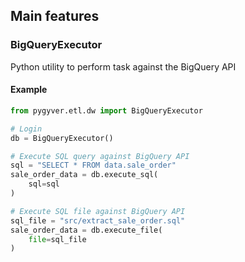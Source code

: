 ## Main features

### BigQueryExecutor

Python utility to perform task against the BigQuery API

#### Example

```python
from pygyver.etl.dw import BigQueryExecutor

# Login
db = BigQueryExecutor()

# Execute SQL query against BigQuery API
sql = "SELECT * FROM data.sale_order"
sale_order_data = db.execute_sql(
    sql=sql
)

# Execute SQL file against BigQuery API
sql_file = "src/extract_sale_order.sql"
sale_order_data = db.execute_file(
    file=sql_file
)
```

